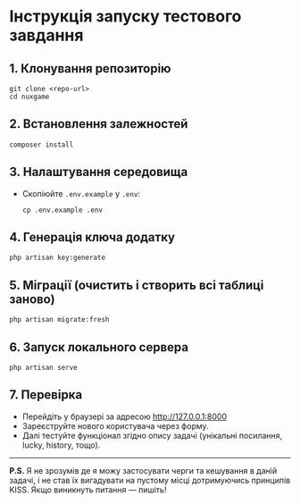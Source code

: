 # Інструкція запуску тестового завдання

## 1. Клонування репозиторію
```
git clone <repo-url>
cd nuxgame
```

## 2. Встановлення залежностей
```
composer install
```

## 3. Налаштування середовища
- Скопіюйте `.env.example` у `.env`:
  ```
  cp .env.example .env
  ```

## 4. Генерація ключа додатку
```
php artisan key:generate
```

## 5. Міграції (очистить і створить всі таблиці заново)
```
php artisan migrate:fresh
```

## 6. Запуск локального сервера
```
php artisan serve
```

## 7. Перевірка
- Перейдіть у браузері за адресою http://127.0.0.1:8000
- Зареєструйте нового користувача через форму.
- Далі тестуйте функціонал згідно опису задачі (унікальні посилання, lucky, history, тощо).

---

**P.S.** Я не зрозумів де я можу застосувати черги та кешування в даній задачі, і не став їх вигадувати на пустому місці дотримуючись принципів KISS. Якщо виникнуть питання — пишіть!
